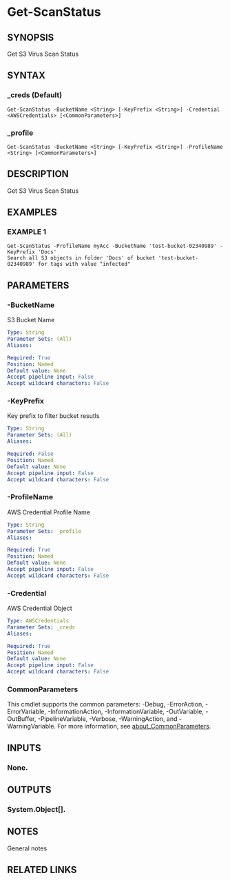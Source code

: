 # Get-ScanStatus

## SYNOPSIS
Get S3 Virus Scan Status

## SYNTAX

### _creds (Default)
```
Get-ScanStatus -BucketName <String> [-KeyPrefix <String>] -Credential <AWSCredentials> [<CommonParameters>]
```

### _profile
```
Get-ScanStatus -BucketName <String> [-KeyPrefix <String>] -ProfileName <String> [<CommonParameters>]
```

## DESCRIPTION
Get S3 Virus Scan Status

## EXAMPLES

### EXAMPLE 1
```
Get-ScanStatus -ProfileName myAcc -BucketName 'test-bucket-02340989' -KeyPrefix 'Docs'
Search all S3 objects in folder 'Docs' of bucket 'test-bucket-02340989' for tags with value "infected"
```

## PARAMETERS

### -BucketName
S3 Bucket Name

```yaml
Type: String
Parameter Sets: (All)
Aliases:

Required: True
Position: Named
Default value: None
Accept pipeline input: False
Accept wildcard characters: False
```

### -KeyPrefix
Key prefix to filter bucket resutls

```yaml
Type: String
Parameter Sets: (All)
Aliases:

Required: False
Position: Named
Default value: None
Accept pipeline input: False
Accept wildcard characters: False
```

### -ProfileName
AWS Credential Profile Name

```yaml
Type: String
Parameter Sets: _profile
Aliases:

Required: True
Position: Named
Default value: None
Accept pipeline input: False
Accept wildcard characters: False
```

### -Credential
AWS Credential Object

```yaml
Type: AWSCredentials
Parameter Sets: _creds
Aliases:

Required: True
Position: Named
Default value: None
Accept pipeline input: False
Accept wildcard characters: False
```

### CommonParameters
This cmdlet supports the common parameters: -Debug, -ErrorAction, -ErrorVariable, -InformationAction, -InformationVariable, -OutVariable, -OutBuffer, -PipelineVariable, -Verbose, -WarningAction, and -WarningVariable. For more information, see [about_CommonParameters](http://go.microsoft.com/fwlink/?LinkID=113216).

## INPUTS

### None.
## OUTPUTS

### System.Object[].
## NOTES
General notes

## RELATED LINKS
